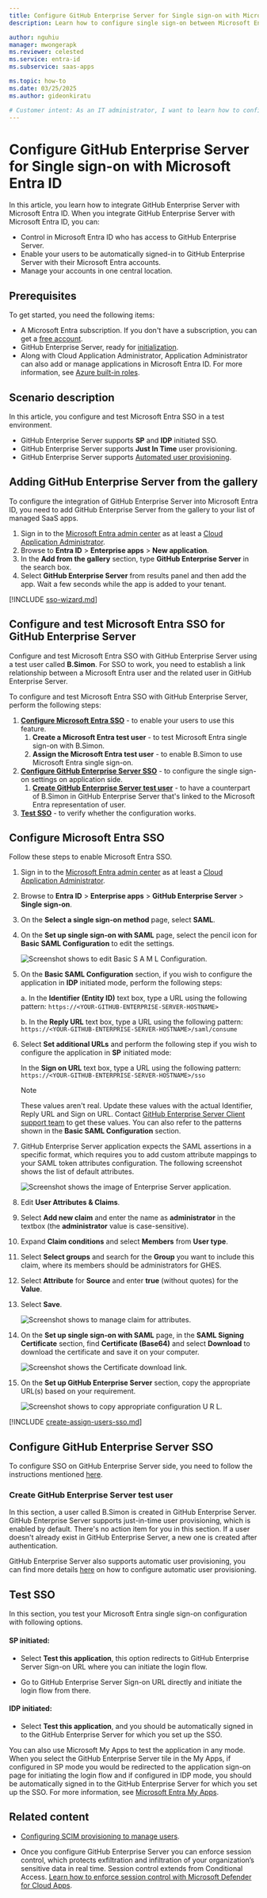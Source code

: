 ```yaml
---
title: Configure GitHub Enterprise Server for Single sign-on with Microsoft Entra ID
description: Learn how to configure single sign-on between Microsoft Entra ID and GitHub Enterprise Server.

author: nguhiu
manager: mwongerapk
ms.reviewer: celested
ms.service: entra-id
ms.subservice: saas-apps

ms.topic: how-to
ms.date: 03/25/2025
ms.author: gideonkiratu

# Customer intent: As an IT administrator, I want to learn how to configure single sign-on between Microsoft Entra ID and GitHub Enterprise Server so that I can control who has access to GitHub Enterprise Server, enable automatic sign-in with Microsoft Entra accounts, and manage my accounts in one central location.
---
```


# Configure GitHub Enterprise Server for Single sign-on with Microsoft Entra ID

In this article, you learn how to integrate GitHub Enterprise Server with Microsoft Entra ID. When you integrate GitHub Enterprise Server with Microsoft Entra ID, you can:

* Control in Microsoft Entra ID who has access to GitHub Enterprise Server.
* Enable your users to be automatically signed-in to GitHub Enterprise Server with their Microsoft Entra accounts.
* Manage your accounts in one central location.

## Prerequisites

To get started, you need the following items:

* A Microsoft Entra subscription. If you don't have a subscription, you can get a [free account](https://azure.microsoft.com/free/).
* GitHub Enterprise Server, ready for [initialization](https://docs.github.com/enterprise-server/admin/overview/about-github-enterprise-server).
* Along with Cloud Application Administrator, Application Administrator can also add or manage applications in Microsoft Entra ID.
For more information, see [Azure built-in roles](~/identity/role-based-access-control/permissions-reference.md).

## Scenario description

In this article, you configure and test Microsoft Entra SSO in a test environment.

* GitHub Enterprise Server supports **SP** and **IDP** initiated SSO.
* GitHub Enterprise Server supports **Just In Time** user provisioning.
* GitHub Enterprise Server supports [Automated user provisioning](./github-server-provisioning-tutorial.md).

## Adding GitHub Enterprise Server from the gallery

To configure the integration of GitHub Enterprise Server into Microsoft Entra ID, you need to add GitHub Enterprise Server from the gallery to your list of managed SaaS apps.

1. Sign in to the [Microsoft Entra admin center](https://entra.microsoft.com) as at least a [Cloud Application Administrator](~/identity/role-based-access-control/permissions-reference.md#cloud-application-administrator).
1. Browse to **Entra ID** > **Enterprise apps** > **New application**.
1. In the **Add from the gallery** section, type **GitHub Enterprise Server** in the search box.
1. Select **GitHub Enterprise Server** from results panel and then add the app. Wait a few seconds while the app is added to your tenant.

 [!INCLUDE [sso-wizard.md](~/identity/saas-apps/includes/sso-wizard.md)]

<a name='configure-and-test-azure-ad-sso-for-github-enterprise-server'></a>

## Configure and test Microsoft Entra SSO for GitHub Enterprise Server

Configure and test Microsoft Entra SSO with GitHub Enterprise Server using a test user called **B.Simon**. For SSO to work, you need to establish a link relationship between a Microsoft Entra user and the related user in GitHub Enterprise Server.

To configure and test Microsoft Entra SSO with GitHub Enterprise Server, perform the following steps:

1. **[Configure Microsoft Entra SSO](#configure-azure-ad-sso)** - to enable your users to use this feature.
    1. **Create a Microsoft Entra test user** - to test Microsoft Entra single sign-on with B.Simon.
    1. **Assign the Microsoft Entra test user** - to enable B.Simon to use Microsoft Entra single sign-on.
1. **[Configure GitHub Enterprise Server SSO](#configure-github-enterprise-server-sso)** - to configure the single sign-on settings on application side.
    1. **[Create GitHub Enterprise Server test user](#create-github-enterprise-server-test-user)** - to have a counterpart of B.Simon in GitHub Enterprise Server that's linked to the Microsoft Entra representation of user.
1. **[Test SSO](#test-sso)** - to verify whether the configuration works.

<a name='configure-azure-ad-sso'></a>

## Configure Microsoft Entra SSO

Follow these steps to enable Microsoft Entra SSO.

1. Sign in to the [Microsoft Entra admin center](https://entra.microsoft.com) as at least a [Cloud Application Administrator](~/identity/role-based-access-control/permissions-reference.md#cloud-application-administrator).
1. Browse to **Entra ID** > **Enterprise apps** > **GitHub Enterprise Server** > **Single sign-on**.
1. On the **Select a single sign-on method** page, select **SAML**.
1. On the **Set up single sign-on with SAML** page, select the pencil icon for **Basic SAML Configuration** to edit the settings.

   ![Screenshot shows to edit Basic S A M L Configuration.](common/edit-urls.png "Basic Configuration")

1. On the **Basic SAML Configuration** section, if you wish to configure the application in **IDP** initiated mode, perform the following steps:

    a. In the **Identifier (Entity ID)** text box, type a URL using the following pattern:
    `https://<YOUR-GITHUB-ENTERPRISE-SERVER-HOSTNAME>`

    b. In the **Reply URL** text box, type a URL using the following pattern:
    `https://<YOUR-GITHUB-ENTERPRISE-SERVER-HOSTNAME>/saml/consume`

1. Select **Set additional URLs** and perform the following step if you wish to configure the application in **SP** initiated mode:

     In the **Sign on URL** text box, type a URL using the following pattern:
    `https://<YOUR-GITHUB-ENTERPRISE-SERVER-HOSTNAME>/sso`

    > [!NOTE]
    > These values aren't real. Update these values with the actual Identifier, Reply URL and Sign on URL. Contact [GitHub Enterprise Server Client support team](mailto:support@github.com) to get these values. You can also refer to the patterns shown in the **Basic SAML Configuration** section.

1. GitHub Enterprise Server application expects the SAML assertions in a specific format, which requires you to add custom attribute mappings to your SAML token attributes configuration. The following screenshot shows the list of default attributes.

    ![Screenshot shows the image of Enterprise Server application.](common/default-attributes.png "Attributes")

1. Edit **User Attributes & Claims**.

1. Select **Add new claim** and enter the name as **administrator** in the textbox (the **administrator** value is case-sensitive).

1. Expand **Claim conditions** and select **Members** from **User type**.

1. Select **Select groups** and search for the **Group** you want to include this claim, where its members should be administrators for GHES.

1. Select **Attribute** for **Source** and enter **true** (without quotes) for the **Value**. 

1. Select **Save**.

    ![Screenshot shows to manage claim for attributes.](./media/github-server-tutorial/administrator.png "Claims")

1. On the **Set up single sign-on with SAML** page, in the **SAML Signing Certificate** section,  find **Certificate (Base64)** and select **Download** to download the certificate and save it on your computer.

    ![Screenshot shows the Certificate download link.](common/certificatebase64.png "Certificate")

1. On the **Set up GitHub Enterprise Server** section, copy the appropriate URL(s) based on your requirement.

    ![Screenshot shows to copy appropriate configuration U R L.](common/copy-configuration-urls.png "Metadata")

<a name='create-an-azure-ad-test-user'></a>

[!INCLUDE [create-assign-users-sso.md](~/identity/saas-apps/includes/create-assign-users-sso.md)]

## Configure GitHub Enterprise Server SSO

To configure SSO on GitHub Enterprise Server side, you need to follow the instructions mentioned [here](https://docs.github.com/enterprise-server/admin/managing-iam/using-saml-for-enterprise-iam/configuring-saml-single-sign-on-for-your-enterprise).

### Create GitHub Enterprise Server test user

In this section, a user called B.Simon is created in GitHub Enterprise Server. GitHub Enterprise Server supports just-in-time user provisioning, which is enabled by default. There's no action item for you in this section. If a user doesn't already exist in GitHub Enterprise Server, a new one is created after authentication.

GitHub Enterprise Server also supports automatic user provisioning, you can find more details [here](./github-server-provisioning-tutorial.md) on how to configure automatic user provisioning.

## Test SSO 

In this section, you test your Microsoft Entra single sign-on configuration with following options. 

#### SP initiated:

* Select **Test this application**, this option redirects to GitHub Enterprise Server Sign-on URL where you can initiate the login flow.  

* Go to GitHub Enterprise Server Sign-on URL directly and initiate the login flow from there.

#### IDP initiated:

* Select **Test this application**, and you should be automatically signed in to the GitHub Enterprise Server for which you set up the SSO. 

You can also use Microsoft My Apps to test the application in any mode. When you select the GitHub Enterprise Server tile in the My Apps, if configured in SP mode you would be redirected to the application sign-on page for initiating the login flow and if configured in IDP mode, you should be automatically signed in to the GitHub Enterprise Server for which you set up the SSO. For more information, see [Microsoft Entra My Apps](/azure/active-directory/manage-apps/end-user-experiences#azure-ad-my-apps).

## Related content

* [Configuring SCIM provisioning to manage users](https://docs.github.com/enterprise-server/admin/managing-iam/provisioning-user-accounts-with-scim/configuring-scim-provisioning-for-users).

* Once you configure GitHub Enterprise Server you can enforce session control, which protects exfiltration and infiltration of your organization’s sensitive data in real time. Session control extends from Conditional Access. [Learn how to enforce session control with Microsoft Defender for Cloud Apps](/cloud-app-security/proxy-deployment-any-app).
